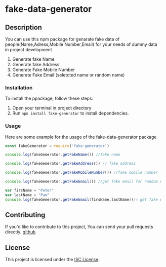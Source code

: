 # fake-data-generator

## Description

You can use this npm package for genarate fake data of people(Name,Adress,Mobile Number,Email)
for your needs of dummy data in project development

1. Generate fake Name
2. Generate fake Address
3. Generate Fake Mobile Number
4. Generate Fake Email (seletcted name or random name)


### Installation

To install the ppackage, follow these steps:

1. Open your terminal in project directory
2. Run `npm install fake-generator` to install dependencies.

### Usage

Here are some example for the usage of the fake-data-generator package


```javascript
const fakeGenerator = require('fake-generator')

console.log(fakeGenerator.getFakeName()) //fake name 

console.log(fakeGenerator.getFakeAddress()) // fake address

console.log(fakeGenerator.getFakeMobileNumber()) //fake mobile number

console.log(fakeGenerator.getFakeEmail()) //get fake email for random name

var firsName = "Peter"
var lastName = "Pan"
console.log(fakeGenerator.getFakeEmail(firsName,lastName))// get fake email for give user name
```



## Contributing

If you'd like to contribute to this project, You can send your pull requests directly.
 [github](https://github.com/ThisaruD/fake-generator)



## License

This project is licensed under the [ISC License](LICENSE).

